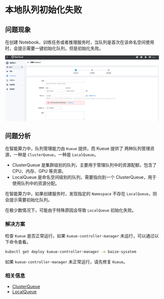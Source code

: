 # 本地队列初始化失败

## 问题现象

在创建 Notebook、训练任务或者推理服务时，当队列是首次在该命名空间使用时，会提示需要一键初始化队列，但是初始化失败。

![local-queue-initialization-failed](./images/kueue-init-localqueue.png)

## 问题分析

在智能算力中，队列管理能力由 `Kueue` 提供，而 Kueue 提供了 两种队列管理资源，一种是 `ClusterQueue`，一种是 `LocalQueue`。

- ClusterQueue 是集群级别的队列，主要用于管理队列中的资源配额，包含了 CPU、内存、GPU 等资源。
- LocalQueue 是命名空间级别的队列，需要指向到一个 ClusterQueue，用于使用队列中的资源分配。

在智能算力中，如果创建服务时，发现指定的 `Namespace` 不存在 `LocalQueue`，则会提示需要初始化队列。

在极少数情况下，可能由于特殊原因会导致 `LocalQueue` 初始化失败。

### 解决方案

检查 `Kueue` 是否正常运行，如果 `kueue-controller-manager` 未运行，可以通过以下命令查看。

```bash
kubectl get deploy kueue-controller-manager -n baize-sysatem 
```

如果 `kueue-controller-manager` 未正常运行，请先修复 `Kueue`。

### 相关信息

- [ClusterQueue](https://kueue.sigs.k8s.io/docs/concepts/cluster_queue/)
- [LocalQueue](https://kueue.sigs.k8s.io/docs/concepts/local_queue/)

